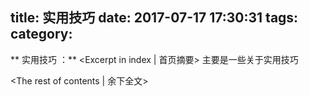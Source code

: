 title: 实用技巧
date: 2017-07-17 17:30:31
tags:
category:
---

** 实用技巧 ：** <Excerpt in index | 首页摘要\>
主要是一些关于实用技巧
<!-- more -->
<The rest of contents | 余下全文\>
